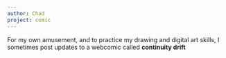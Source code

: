 ```yaml
---
author: Chad
project: comic
---
```

For my own amusement, and to practice my drawing and digital art skills, I sometimes post updates to a webcomic called **continuity drift**
